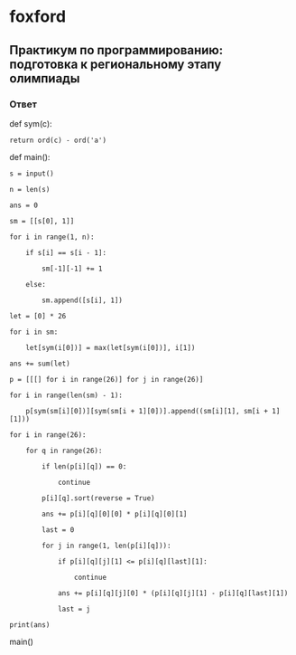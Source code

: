 # foxford
## Практикум по программированию: подготовка к региональному этапу олимпиады ##
### Ответ ###
def sym(c):   

    return ord(c) - ord('a')

 

def main():

    s = input()

    n = len(s)

    ans = 0

    sm = [[s[0], 1]]

    for i in range(1, n):

        if s[i] == s[i - 1]:

            sm[-1][-1] += 1

        else:

            sm.append([s[i], 1])

    let = [0] * 26

    for i in sm:

        let[sym(i[0])] = max(let[sym(i[0])], i[1])

    ans += sum(let)

    p = [[[] for i in range(26)] for j in range(26)]

    for i in range(len(sm) - 1):

        p[sym(sm[i][0])][sym(sm[i + 1][0])].append((sm[i][1], sm[i + 1][1]))

    for i in range(26):

        for q in range(26):

            if len(p[i][q]) == 0:

                continue

            p[i][q].sort(reverse = True)

            ans += p[i][q][0][0] * p[i][q][0][1]

            last = 0

            for j in range(1, len(p[i][q])):

                if p[i][q][j][1] <= p[i][q][last][1]:

                    continue

                ans += p[i][q][j][0] * (p[i][q][j][1] - p[i][q][last][1])

                last = j

    print(ans)

 

main()
